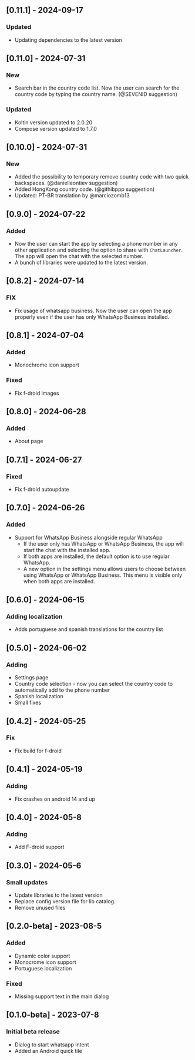 ## [0.11.1] - 2024-09-17

### Updated

- Updating dependencies to the latest version

## [0.11.0] - 2024-07-31

### New

- Search bar in the country code list. Now the user can search for the country code by typing the country name. (@SEVENID suggestion)

### Updated

- Koltin version updated to 2.0.20
- Compose version updated to 1.7.0

## [0.10.0] - 2024-07-31

### New

- Added the possibility to temporary remove country code with two quick backspaces. (@danielleontiev suggestion)
- Added HongKong country code. (@githibppp suggestion)
- Updated: PT-BR translation by @marciozomb13

## [0.9.0] - 2024-07-22

### Added

- Now the user can start the app by selecting a phone number in any other application and selecting the option to share with `ChatLauncher`. The app will open the chat with the selected number.
- A bunch of libraries were updated to the latest version.

## [0.8.2] - 2024-07-14

### FIX

- Fix usage of whatsapp business. Now the user can open the app properly even if the user has only WhatsApp Business installed.

## [0.8.1] - 2024-07-04

### Added

- Monochrome icon support

### Fixed

- Fix f-droid images

## [0.8.0] - 2024-06-28

### Added

- About page

## [0.7.1] - 2024-06-27

### Fixed

- Fix f-droid autoupdate
  
## [0.7.0] - 2024-06-26

### Added

- Support for WhatsApp Business alongside regular WhatsApp
    - If the user only has WhatsApp or WhatsApp Business, the app will start the chat with the installed app.
    - If both apps are installed, the default option is to use regular WhatsApp.
    - A new option in the settings menu allows users to choose between using WhatsApp or WhatsApp Business. This menu is visible only when both apps are installed.

## [0.6.0] - 2024-06-15

### Adding localization

- Adds portuguese and spanish translations for the country list

## [0.5.0] - 2024-06-02

### Adding

- Settings page
- Country code selection - now you can select the country code to automatically add to the phone number
- Spanish localization
- Small fixes

## [0.4.2] - 2024-05-25

### Fix

- Fix build for f-droid

## [0.4.1] - 2024-05-19

### Adding

- Fix crashes on android 14 and up

## [0.4.0] - 2024-05-8

### Adding

- Add F-droid support

## [0.3.0] - 2024-05-6

### Small updates

- Update libraries to the latest version
- Replace config version file for lib catalog.
- Remove unused files


## [0.2.0-beta] - 2023-08-5

### Added

- Dynamic color support
- Monocrome icon support
- Portuguese localization

### Fixed

- Missing support text in the main dialog

## [0.1.0-beta] - 2023-07-8

### Initial beta release

- Dialog to start whatsapp intent
- Added an Android quick tile
